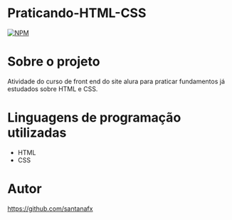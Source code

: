 # Praticando-HTML-CSS

[![NPM](https://img.shields.io/npm/l/react)](https://github.com/santanafx/7-days-of-code/blob/main/LICENSE)

# Sobre o projeto

Atividade do curso de front end do site alura para praticar fundamentos já estudados sobre HTML e CSS.

# Linguagens de programação utilizadas

- HTML
- CSS

# Autor

https://github.com/santanafx
